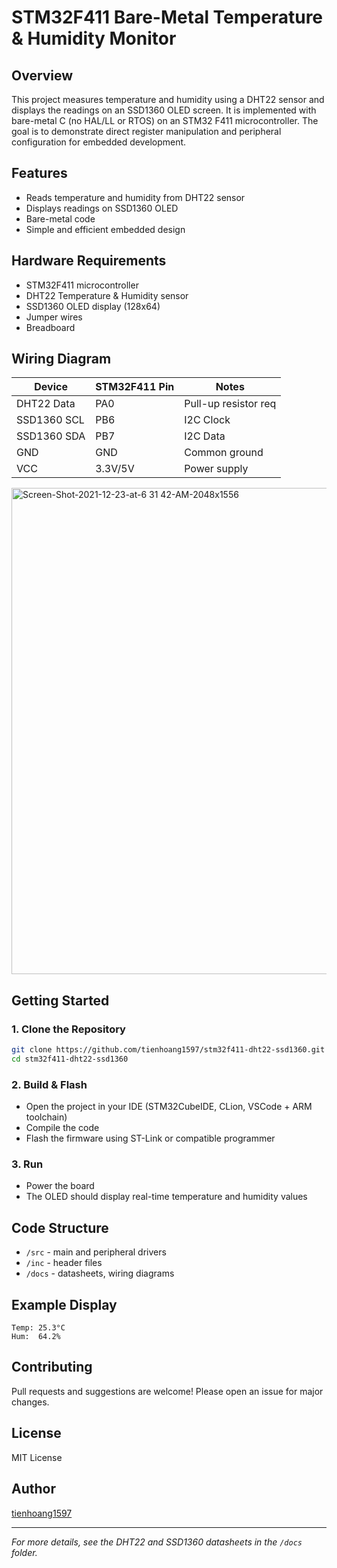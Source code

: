 # STM32F411 Bare-Metal Temperature & Humidity Monitor

## Overview

This project measures temperature and humidity using a DHT22 sensor and displays the readings on an SSD1360 OLED screen. It is implemented with bare-metal C (no HAL/LL or RTOS) on an STM32
F411 microcontroller. The goal is to demonstrate direct register manipulation and peripheral configuration for embedded development.

## Features

- Reads temperature and humidity from DHT22 sensor
- Displays readings on SSD1360 OLED
- Bare-metal code 
- Simple and efficient embedded design

## Hardware Requirements

- STM32F411 microcontroller 
- DHT22 Temperature & Humidity sensor
- SSD1360 OLED display (128x64)
- Jumper wires
- Breadboard 

## Wiring Diagram

| Device      | STM32F411 Pin | Notes                |
|-------------|---------------|----------------------|
| DHT22 Data  | PA0           | Pull-up resistor req |
| SSD1360 SCL | PB6           | I2C Clock            |
| SSD1360 SDA | PB7           | I2C Data             |
| GND         | GND           | Common ground        |
| VCC         | 3.3V/5V       | Power supply         |



<img width="1024" height="778" alt="Screen-Shot-2021-12-23-at-6 31 42-AM-2048x1556" src="https://github.com/user-attachments/assets/c9cc220b-5531-433c-92ba-b81b48fd4e0e" />

## Getting Started

### 1. Clone the Repository

```bash
git clone https://github.com/tienhoang1597/stm32f411-dht22-ssd1360.git
cd stm32f411-dht22-ssd1360
```

### 2. Build & Flash

- Open the project in your IDE (STM32CubeIDE, CLion, VSCode + ARM toolchain)
- Compile the code
- Flash the firmware using ST-Link or compatible programmer

### 3. Run

- Power the board
- The OLED should display real-time temperature and humidity values

## Code Structure

- `/src` - main and peripheral drivers
- `/inc` - header files
- `/docs` - datasheets, wiring diagrams

## Example Display

```
Temp: 25.3°C
Hum:  64.2%
```

## Contributing

Pull requests and suggestions are welcome! Please open an issue for major changes.

## License

MIT License

## Author

[tienhoang1597](https://github.com/tienhoang1597)

---

*For more details, see the DHT22 and SSD1360 datasheets in the `/docs` folder.*
